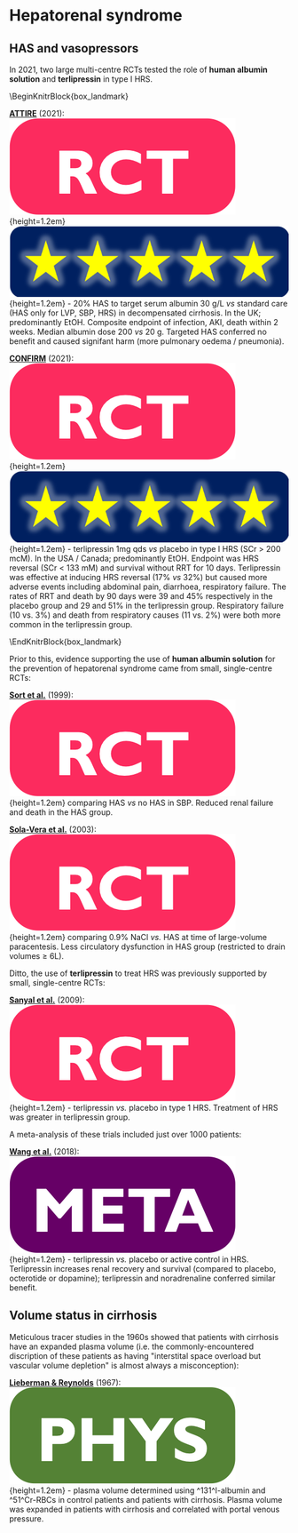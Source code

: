 # Hepatorenal syndrome

## HAS and vasopressors

In 2021, two large multi-centre RCTs tested the role of **human albumin solution** and **terlipressin** in type I HRS.  

\BeginKnitrBlock{box_landmark}<div class="box_landmark">[**ATTIRE**](https://www.ncbi.nlm.nih.gov/pubmed/33657293) (2021): ![](Logo_RCT.png){height=1.2em} ![](Logo_SEM.png){height=1.2em} - 20% HAS to target serum albumin 30 g/L *vs* standard care (HAS only for LVP, SBP, HRS) in decompensated cirrhosis.  In the UK; predominantly EtOH.  Composite endpoint of infection, AKI, death within 2 weeks.  Median albumin dose 200 *vs* 20 g.  Targeted HAS conferred no benefit and caused signifant harm (more pulmonary oedema / pneumonia).  
  
[**CONFIRM**](https://www.ncbi.nlm.nih.gov/pubmed/33657294) (2021): ![](Logo_RCT.png){height=1.2em} ![](Logo_SEM.png){height=1.2em} - terlipressin 1mg qds *vs* placebo in type I HRS (SCr > 200 mcM).  In the USA / Canada; predominantly EtOH.  Endpoint was HRS reversal (SCr < 133 mM) and survival without RRT for 10 days.  Terlipressin was effective at inducing HRS reversal (17% *vs* 32%) but caused more adverse events including abdominal pain, diarrhoea, respiratory failure.  The rates of RRT and death by 90 days were 39 and 45% respectively in the placebo group and 29 and 51% in the terlipressin group.  Respiratory failure (10 vs. 3%) and death from respiratory causes (11 vs. 2%) were both more common in the terlipressin group.  
  </div>\EndKnitrBlock{box_landmark}

Prior to this, evidence supporting the use of **human albumin solution** for the prevention of hepatorenal syndrome came from small, single-centre RCTs:

[**Sort et al.**](https://www.ncbi.nlm.nih.gov/pubmed/10432325) (1999): ![](Logo_RCT.png){height=1.2em} comparing HAS *vs* no HAS in SBP. Reduced renal failure and death in the HAS group.  

[**Sola-Vera et al.**](https://www.ncbi.nlm.nih.gov/pubmed/12717396) (2003): ![](Logo_RCT.png){height=1.2em} comparing 0.9% NaCl *vs.* HAS at time of large-volume paracentesis. Less circulatory dysfunction in HAS group (restricted to drain volumes $\geq$ 6L).  


Ditto, the use of **terlipressin** to treat HRS was previously supported by small, single-centre RCTs:

[**Sanyal et al.**](https://www.ncbi.nlm.nih.gov/pubmed/18471513) (2009): ![](Logo_RCT.png){height=1.2em} - terlipressin *vs.* placebo in type 1 HRS. Treatment of HRS was greater in terlipressin group.  


A meta-analysis of these trials included just over 1000 patients: 

[**Wang et al.**](https://www.ncbi.nlm.nih.gov/pubmed/29668606) (2018): ![](Logo_MET.png){height=1.2em} - terlipressin *vs.* placebo or active control in HRS. Terlipressin increases renal recovery and survival (compared to placebo, octerotide or dopamine); terlipressin and noradrenaline conferred similar benefit.   

## Volume status in cirrhosis

Meticulous tracer studies in the 1960s showed that patients with cirrhosis have an expanded plasma volume (i.e. the commonly-encountered discription of these patients as having "interstital space overload but vascular volume depletion" is almost always a misconception): 

[**Lieberman & Reynolds**](https://www.ncbi.nlm.nih.gov/pubmed/16695918) (1967): ![](Logo_PHY.png){height=1.2em} - plasma volume determined using ^131^I-albumin and ^51^Cr-RBCs in control patients and patients with cirrhosis.  Plasma volume was expanded in patients with cirrhosis and correlated with portal venous pressure.  
